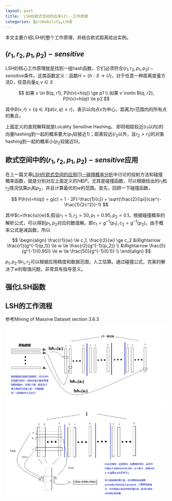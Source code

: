 ```yaml
---
layout: post
title:  LSH在欧式空间的应用(2)--工作原理
categories: [probability,LSH]
---
```


本文主要介绍LSH的整个工作原理，并结合欧式距离给出实例。

## $(r_1,r_2,p_1,p_2)-sensitive$

LSH的核心工作原理就是找到一组hash函数，它们必须符合$(r_1,r_2,p_1,p_2)-sensitive$条件。这类函数定义：函数$H=\lbrace h: S \rightarrow U \rbrace$，对于任意一种距离度量方法D，任意向量$q,v \in S$

$$
	如果 v \in B(q, r1), P(h(v)=h(q)) \ge p1 \\
	如果 v \notin B(q, r2), P(h(v)=h(q)) \le p2
$$

其中$B(v,r) = \lbrace q \in X \| d(v,q) \le r \rbrace$，表示以向点$v$为中心，距离为r范围内的所有点的集合。

上面定义的直观解释就是Locality Sensitive Hashing。
即将相距较近($r_1$以内)的向量hashing到一起的概率要大($p_1$较接近1)；距离较远($r_2$以外，且$r_2 > r_1$)的对象hashing到一起的概率小($p_2$较接近0)。

## 欧式空间中的$(r_1,r_2,p_1,p_2)-sensitive$应用

在上一篇文章[LSH在欧式空间的应用(1)--碰撞概率分析](/probability/lsh/2016/09/15/lsh_eulidian_1.html)中讨论的投射方法和碰撞概率函数，就是分别对应上面定义的$h$和$P$。尤其是碰撞函数，可以根据给出的$r_1$和$r_2$情况估算$p_1$和$p_2$，并且计算最优的$w$的范围。首先，回顾一下碰撞函数，

$$
	P(h(v)=h(q)) = g(c) = 1 - 2F(-\frac{1}{c}) + \sqrt{\frac{2}{\pi}}c(e^{-\frac{1}{2c^2}}-1)
$$

其中$c=\frac{u}{w}$,假设$r_1=5,r_2=50,p_1 = 0.95, p_2 = 0.1$。根据碰撞概率的解析公式，可以得到$p_1,p_2$对应的数值解。即$c_1 = g^{-1}(p_1),c_2=g^{-1}(p_2)$。由于概率公式是减函数，所以

$$
	\begin{align}
	\frac{r1}{w} \le c_1, \frac{r2}{w} \ge c_2 &\Rightarrow \frac{r1}{g^{-1}(p_1)} \le w \le \frac{r2}{g^{-1}(p_2)} \\
	&\Rightarrow \frac{5}{g^{-1}(0.95)} \le w \le \frac{50}{g^{-1}(0.1)} \\
	\end{align}
$$

$p_1,p_2与r_1,r_2$可以根据应用精度和数据范围，人工估算。通过碰撞公式，完美的解决了$w$的取值问题，非常具有指导意义。


## 强化LSH函数

## LSH的工作流程


参考Mining of Massive Dataset section 3.6.3

<div align='center'>
	<img src='/img/lsh_create_table.png' />
</div>

<div align='center'>
	<img src='/img/lsh_query.png' />
</div>

